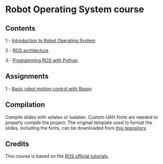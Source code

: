 # Robot Operating System course

## Contents

1.- [Introduction to Robot Operating System](1-introduction/introduction.pdf)

2.- [ROS architecture](2-architecture/architecture.pdf)

3.- [Programming ROS with Python](3-programming/programming.pdf)

## Assignments

1.- [Basic robot motion control with Rospy](assignments/motion.md)

## Compilation

Compile slides with xelatex or lualatex. Custom UAH fonts are needed to properly compile the project. The original template used to format the slides, including the fonts, can be downloaded from [this repository](https://github.com/dfbarrero/UAH-beamer-template).

## Credits

This course is based on the [ROS official tutorials](http://wiki.ros.org/ROS/Tutorials).
